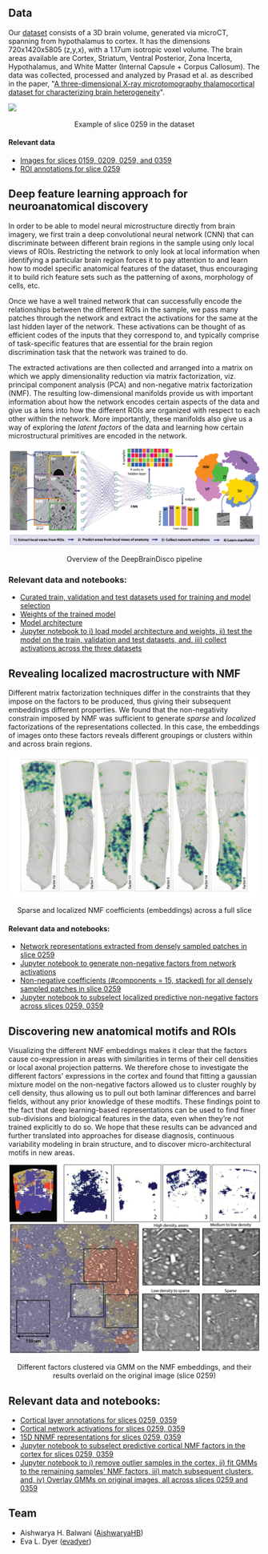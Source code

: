 ## Data

Our <a href = "http://bossdb.org/project/prasad2020" target = "_blank">dataset</a> consists of a 3D brain volume, generated via microCT, spanning from hypothalamus to cortex. It has the dimensions 720x1420x5805 (z,y,x), with a 1.17um isotropic voxel volume. The brain areas available are Cortex, Striatum, Ventral Posterior, Zona Incerta, Hypothalamus, and White Matter (Internal Capsule + Corpus Callosum).
The data was collected, processed and analyzed by Prasad et al. as described in the paper, "<a href="http://bossdb.org/project/prasad2020" target="_blank">A three-dimensional X-ray microtomography thalamocortical dataset for characterizing brain heterogeneity</a>".

![](/images/png_259.png)
<div align="center">Example of slice 0259 in the dataset</div>

#### Relevant data
- <a href="https://www.dropbox.com/s/n0tkvx1gsk57vky/img_slices.zip?dl=0" target="_blank">Images for slices 0159, 0209, 0259, and 0359</a>
- <a href="https://www.dropbox.com/s/ltrtoo4c02f7412/usual_order_annos_noTRN_0259.npy?dl=0" target="_blank">ROI annotations for slice 0259</a>

## Deep feature learning approach for neuroanatomical discovery

In order to be able to model neural microstructure directly from brain imagery, we first train a deep convolutional neural network (CNN) that can discriminate between different brain regions in the sample using only local views of ROIs. Restricting the network to only look at local information when identifying a particular brain region forces it to pay attention to and learn how to model specific anatomical features of the dataset, thus encouraging it to build rich feature sets such as the patterning of axons, morphology of cells, etc.

Once we have a well trained network that can successfully encode the relationships between the different ROIs in the sample, we pass many patches through the network and extract the activations for the same at the last hidden layer of the network. These activations can be thought of as efficient codes of the inputs that they correspond to, and typically comprise of task-specific features that are essential for the brain region discrimination task that the network was trained to do.

The extracted activations are then collected and arranged into a matrix on which we apply dimensionality reduction via matrix factorization, viz. principal component analysis (PCA) and non-negative matrix factorization (NMF). The resulting low-dimensional manifolds provide us with important information about how the network encodes certain aspects of the data and give us a lens into how the different ROIs are organized with respect to each other within the network. More importantly, these manifolds also give us a way of exploring the _latent factors_ of the data and learning how certain microstructural primitives are encoded in the network.

![](/images/overview_DeepBrainDisco.png)
<div align="center">Overview of the DeepBrainDisco pipeline</div>

### Relevant data and notebooks:
- <a href="https://www.dropbox.com/s/vtiyl8sq4wxpa64/Data_Subset2.zip?dl=0" target="_blank">Curated train, validation and test datasets used for training and model selection</a>
- <a href="https://www.dropbox.com/s/q51rgk69cz90jn0/cnn_weights.pt?dl=0" target="_blank">Weights of the trained model</a>
- <a href="https://github.com/nerdslab/deepbraindisco/blob/master/architecture.py" target="_blank">Model architecture</a>
- <a href="https://github.com/nerdslab/deepbraindisco/blob/master/notebooks/extract_activations_train_val_test.ipynb" target="_blank">Jupyter notebook to i) load model architecture and weights, ii) test the model on the train, validation and test datasets, and, iii) collect activations across the three datasets</a>

## Revealing localized macrostructure with NMF

Different matrix factorization techniques differ in the constraints that they impose on the factors to be produced, thus giving their subsequent embeddings different properties. We found that the non-negativity constrain imposed by NMF was sufficient to generate *sparse* and *localized* factorizations of the representations collected. In this case, the embeddings of images onto these factors reveals different groupings or clusters within and across brain regions.

![](/images/resized_rot_factors.png)
<div align="center">Sparse and localized NMF coefficients (embeddings) across a full slice</div>

#### Relevant data and notebooks:
- <a href="" target="_blank">Network representations extracted from densely sampled patches in slice 0259</a>
- <a href="" target="_blank">Jupyter notebook to generate non-negative factors from network activations</a>
- <a href="" target="_blank">Non-negative coefficients (#components = 15, stacked) for all densely sampled patches in slice 0259</a>
- <a href="https://github.com/nerdslab/deepbraindisco/blob/master/notebooks/Select_topK_NMF_factors.ipynb" target="_blank">Jupyter notebook to subselect localized predictive non-negative factors across slices 0259, 0359</a>

## Discovering new anatomical motifs and ROIs

Visualizing the different NMF embeddings makes it clear that the factors cause co-expression in areas with similarities in terms of their cell densities or local axonal projection patterns. We therefore chose to investigate the different factors' expressions in the cortex and found that fitting a gaussian mixture model on the non-negative factors allowed us to cluster roughly by cell density, thus allowing us to pull out both laminar differences and barrel fields, without any prior knowledge of these modtifs. These findings point to the fact that deep learning-based representations can be used to find finer sub-divisions and biological features in the data, even when they’re not trained explicitly to do so. We hope that  these results can be advanced and further translated into approaches for disease diagnosis, continuous variability modeling in brain structure, and to discover micro-architectural motifs in new areas.

![](/images/fig5_edits_combo_jpg.jpg)
<div align="center">Different factors clustered via GMM on the NMF embeddings, and their results overlaid on the original image (slice 0259)</div>

## Relevant data and notebooks:
- <a href="https://www.dropbox.com/sh/psr95swt7ipaxrp/AAAbB-14dEGFfm5HtSPuh3YZa?dl=0" target="_blank">Cortical layer annotations for slices 0259, 0359</a>
- <a href="https://www.dropbox.com/sh/pw0vadyuymemiye/AACGMiuXqogZLDlrRK937KVKa?dl=0" target="_blank">Cortical network activations for slices 0259, 0359</a>
- <a href="https://www.dropbox.com/sh/tsjwi82uzydogm2/AAA_3U8XiAe0hr5RxPgPj5wMa?dl=0" target="_blank">15D NNMF representations for slices 0259, 0359</a>
- <a href="https://github.com/nerdslab/deepbraindisco/blob/master/notebooks/Select_topK_NMF_factors.ipynb" target="_blank">Jupyter notebook to subselect predictive cortical NMF factors in the cortex for slices 0259, 0359</a>
- <a href="https://github.com/nerdslab/deepbraindisco/blob/master/notebooks/Cortex_clustering_GMM_analyses_no_outliers_0259_0359.ipynb" target="_blank">Jupyter notebook to i) remove outlier samples in the cortex, ii) fit GMMs to the remaining samples' NMF factors, iii) match subsequent clusters, and, iv) Overlay GMMs on original images, all across slices 0259 and 0359</a>

## Team
- Aishwarya H. Balwani ([AishwaryaHB](https://github.com/AishwaryaHB))
- Eva L. Dyer ([evadyer](https://github.com/evadyer))

